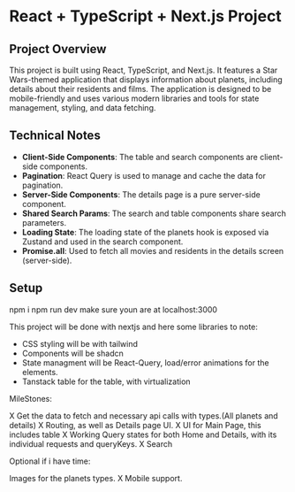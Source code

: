 # React + TypeScript + Next.js Project

## Project Overview

This project is built using React, TypeScript, and Next.js. It features a Star Wars-themed application that displays information about planets, including details about their residents and films. The application is designed to be mobile-friendly and uses various modern libraries and tools for state management, styling, and data fetching.

## Technical Notes

- **Client-Side Components**: The table and search components are client-side components.
- **Pagination**: React Query is used to manage and cache the data for pagination.
- **Server-Side Components**: The details page is a pure server-side component.
- **Shared Search Params**: The search and table components share search parameters.
- **Loading State**: The loading state of the planets hook is exposed via Zustand and used in the search component.
- **Promise.all**: Used to fetch all movies and residents in the details screen (server-side).

## Setup
npm i
npm run dev
make sure youn are at localhost:3000

This project will be done with nextjs and here some libraries to note:
- CSS styling will be with tailwind
- Components will be shadcn
- State managment will be React-Query, load/error animations for the elements.
- Tanstack table for the table, with virtualization

MileStones:

X Get the data to fetch and necessary api calls with types.(All planets and details)
X Routing, as well as Details page UI.
X UI for Main Page, this includes table
X Working Query states for both Home and Details, with its individual requests and queryKeys.
X Search

Optional if i have time:

Images for the planets types.
X Mobile support.